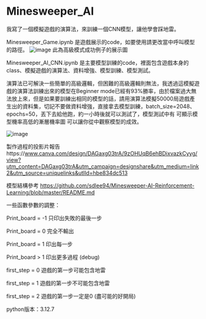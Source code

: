 # Minesweeper_AI
我寫了一個模擬遊戲的演算法，來訓練一個CNN模型，讓他學會踩地雷。

Minesweeper_Game.ipynb 是遊戲展示的code，如要使用請更改當中呼叫模型的路徑。
![image](https://github.com/user-attachments/assets/4719d9d7-3f2a-4c63-8e08-15cbd9a3a0cc)
此為高級模式成功例子的展示圖

Minesweeper_AI_CNN.ipynb 是主要模型訓練的code，裡面包含遊戲本身的class、模擬遊戲的演算法、資料增強、模型訓練、模型測試。

演算法已可解決一些簡單的高級邏輯，但困難的高級邏輯則無法，我透過這模擬遊戲的演算法訓練出來的模型在Beginner mode已經有93%勝率，由於檔案過大無法放上來，但是如果要訓練出相同的模型的話，請用演算法模擬50000局遊戲產生出的資料集，切記不要做資料增強，直接拿去模型訓練，batch_size=2048、epochs=50，丟下去給他跑，約一小時後就可以測試了，模型測試中有 可顯示模型機率高低的漸層機率圖 可以讓你從中觀察模型的成效。

![image](https://github.com/user-attachments/assets/6a9b62cf-e6f3-4db1-bd77-3f784ee15e43)

製作過程的投影片報告https://www.canva.com/design/DAGaxg03trA/9zOHUqB6ehBDixvazkCyyg/view?utm_content=DAGaxg03trA&utm_campaign=designshare&utm_medium=link2&utm_source=uniquelinks&utlId=hbe834dc513

模型結構參考 https://github.com/sdlee94/Minesweeper-AI-Reinforcement-Learning/blob/master/README.md

一些函數參數的調整：

Print_board = -1 只印出失敗的最後一步

Print_board =  0 完全不輸出

Print_board =  1 印出每一步

Print_board >  1 印出更多過程 (debug)



first_step = 0 遊戲的第一步可能包含地雷

first_step = 1 遊戲的第一步不可能包含地雷

first_step = 2 遊戲的第一步一定是0 (盡可能的好開局)

python版本：3.12.7
